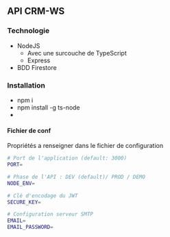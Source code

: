 
## API CRM-WS

### Technologie 

- NodeJS
    - Avec une surcouche de TypeScript
    - Express
- BDD Firestore

### Installation 

- npm i
- npm install -g ts-node
- 

#### Fichier de conf

Propriétés a renseigner dans le fichier de configuration

```bash
# Port de l'application (default: 3000)
PORT=

# Phase de l'API : DEV (default)/ PROD / DEMO
NODE_ENV=

# Clé d'encodage du JWT
SECURE_KEY=

# Configuration serveur SMTP
EMAIL=
EMAIL_PASSWORD=
```